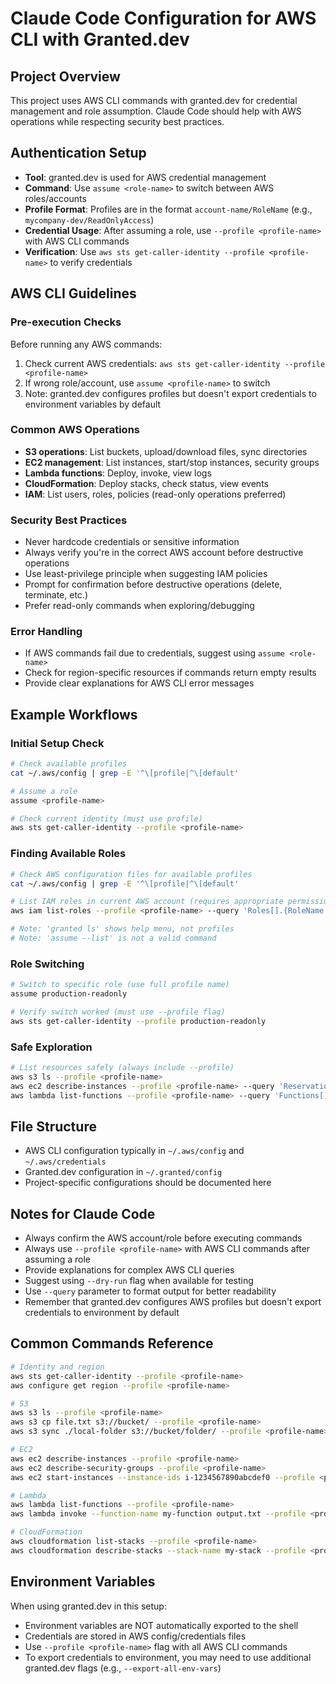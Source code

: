 # Claude Code Configuration for AWS CLI with Granted.dev

## Project Overview
This project uses AWS CLI commands with granted.dev for credential management and role assumption. Claude Code should help with AWS operations while respecting security best practices.

## Authentication Setup
- **Tool**: granted.dev is used for AWS credential management
- **Command**: Use `assume <role-name>` to switch between AWS roles/accounts
- **Profile Format**: Profiles are in the format `account-name/RoleName` (e.g., `mycompany-dev/ReadOnlyAccess`)
- **Credential Usage**: After assuming a role, use `--profile <profile-name>` with AWS CLI commands
- **Verification**: Use `aws sts get-caller-identity --profile <profile-name>` to verify credentials

## AWS CLI Guidelines

### Pre-execution Checks
Before running any AWS commands:
1. Check current AWS credentials: `aws sts get-caller-identity --profile <profile-name>`
2. If wrong role/account, use `assume <profile-name>` to switch
3. Note: granted.dev configures profiles but doesn't export credentials to environment variables by default

### Common AWS Operations
- **S3 operations**: List buckets, upload/download files, sync directories
- **EC2 management**: List instances, start/stop instances, security groups
- **Lambda functions**: Deploy, invoke, view logs
- **CloudFormation**: Deploy stacks, check status, view events
- **IAM**: List users, roles, policies (read-only operations preferred)

### Security Best Practices
- Never hardcode credentials or sensitive information
- Always verify you're in the correct AWS account before destructive operations
- Use least-privilege principle when suggesting IAM policies
- Prompt for confirmation before destructive operations (delete, terminate, etc.)
- Prefer read-only commands when exploring/debugging

### Error Handling
- If AWS commands fail due to credentials, suggest using `assume <role-name>`
- Check for region-specific resources if commands return empty results
- Provide clear explanations for AWS CLI error messages

## Example Workflows

### Initial Setup Check
```bash
# Check available profiles
cat ~/.aws/config | grep -E '^\[profile|^\[default'

# Assume a role
assume <profile-name>

# Check current identity (must use profile)
aws sts get-caller-identity --profile <profile-name>
```

### Finding Available Roles
```bash
# Check AWS configuration files for available profiles
cat ~/.aws/config | grep -E '^\[profile|^\[default'

# List IAM roles in current AWS account (requires appropriate permissions)
aws iam list-roles --profile <profile-name> --query 'Roles[].{RoleName:RoleName,Arn:Arn}'

# Note: 'granted ls' shows help menu, not profiles
# Note: 'assume --list' is not a valid command
```

### Role Switching
```bash
# Switch to specific role (use full profile name)
assume production-readonly

# Verify switch worked (must use --profile flag)
aws sts get-caller-identity --profile production-readonly
```

### Safe Exploration
```bash
# List resources safely (always include --profile)
aws s3 ls --profile <profile-name>
aws ec2 describe-instances --profile <profile-name> --query 'Reservations[].Instances[].{ID:InstanceId,State:State.Name,Type:InstanceType}'
aws lambda list-functions --profile <profile-name> --query 'Functions[].{Name:FunctionName,Runtime:Runtime}'
```

## File Structure
- AWS CLI configuration typically in `~/.aws/config` and `~/.aws/credentials`
- Granted.dev configuration in `~/.granted/config`
- Project-specific configurations should be documented here

## Notes for Claude Code
- Always confirm the AWS account/role before executing commands
- Always use `--profile <profile-name>` with AWS CLI commands after assuming a role
- Provide explanations for complex AWS CLI queries
- Suggest using `--dry-run` flag when available for testing
- Use `--query` parameter to format output for better readability
- Remember that granted.dev configures AWS profiles but doesn't export credentials to environment by default

## Common Commands Reference
```bash
# Identity and region
aws sts get-caller-identity --profile <profile-name>
aws configure get region --profile <profile-name>

# S3
aws s3 ls --profile <profile-name>
aws s3 cp file.txt s3://bucket/ --profile <profile-name>
aws s3 sync ./local-folder s3://bucket/folder/ --profile <profile-name>

# EC2
aws ec2 describe-instances --profile <profile-name>
aws ec2 describe-security-groups --profile <profile-name>
aws ec2 start-instances --instance-ids i-1234567890abcdef0 --profile <profile-name>

# Lambda
aws lambda list-functions --profile <profile-name>
aws lambda invoke --function-name my-function output.txt --profile <profile-name>

# CloudFormation
aws cloudformation list-stacks --profile <profile-name>
aws cloudformation describe-stacks --stack-name my-stack --profile <profile-name>
```

## Environment Variables
When using granted.dev in this setup:
- Environment variables are NOT automatically exported to the shell
- Credentials are stored in AWS config/credentials files
- Use `--profile <profile-name>` flag with all AWS CLI commands
- To export credentials to environment, you may need to use additional granted.dev flags (e.g., `--export-all-env-vars`)